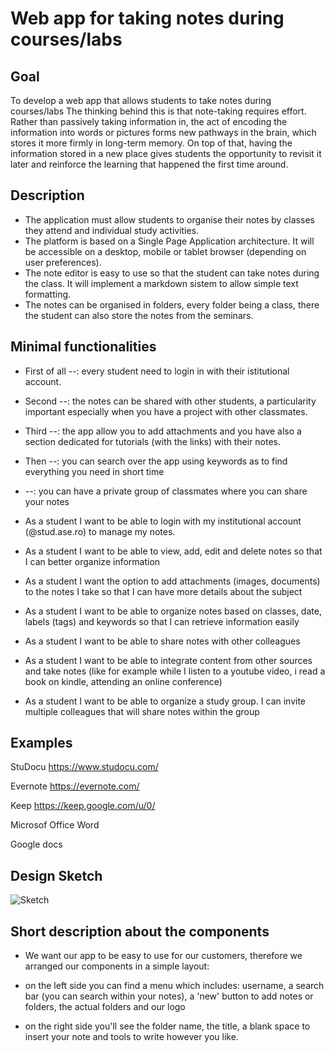 # Web app for taking notes during courses/labs

## Goal

To develop a web app that allows students to take notes during courses/labs
 The thinking behind this is that note-taking requires effort. Rather than passively taking information in, the act of encoding the information into words or pictures forms new pathways in the brain, which stores it more firmly in long-term memory. On top of that, having the information stored in a new place gives students the opportunity to revisit it later and reinforce the learning that happened the first time around.

## Description

* The application must allow students to organise their notes by classes they attend and individual study activities.
* The platform is based on a Single Page Application architecture. It will be accessible on a desktop, mobile or tablet browser (depending on user preferences).
* The note editor is easy to use so that the student can take notes during the class. It will implement a markdown sistem to allow simple text formatting.
* The notes can be organised in folders, every folder being a class, there the student can also store the notes from the seminars.

## Minimal functionalities
* First of all --: every student need to login in with their istitutional account.
* Second --: the notes can be shared with other students, a particularity important especially when you have a project with other classmates.
* Third --: the app allow you to add attachments and you have also a section dedicated for tutorials (with the links) with their notes.
* Then --: you can search over the app using keywords as to find everything you need in short time
* --: you can have a private group of classmates where you can share your notes

* As a student I want to be able to login with my institutional account (@stud.ase.ro) to manage my notes.
* As a student I want to be able to view, add, edit and delete notes so that I can better organize information
* As a student I want the option to add attachments (images, documents) to the notes I take so that I can have more details about the subject
* As a student I want to be able to organize notes based on classes, date, labels (tags) and keywords so that I can retrieve information easily 
* As a student I want to be able to share notes with other colleagues 
* As a student I want to be able to integrate content from other sources and take notes (like for example while I listen to a youtube video, i read a book on kindle, attending an online conference)
* As a student I want to be able to organize a study group. I can invite multiple colleagues that will share notes within the group


## Examples

StuDocu
https://www.studocu.com/

Evernote
https://evernote.com/

Keep
https://keep.google.com/u/0/

Microsof Office Word

Google docs

## Design Sketch 
![Sketch](https://raw.githubusercontent.com/vladescualexandra/webtech-project/master/studybites.png?token=ARGJNHH3O5VZY2TFM7DGYCC7WANXC)

## Short description about the components 

* We want our app to be easy to use for our customers, therefore we arranged our components in a simple layout:
 
 * on the left side you can find a menu which includes: username, a search bar (you can search within your notes), a 'new' button to add notes or folders, the actual folders and our logo
 
 * on the right side you'll see the folder name, the title, a blank space to insert your note and tools to write however you like.

